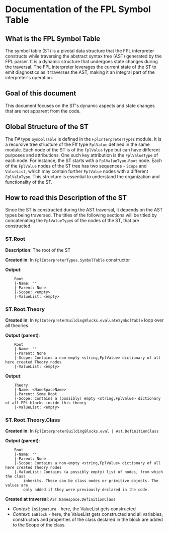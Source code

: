 ﻿# Documentation of the FPL Symbol Table
## What is the FPL Symbol Table
The symbol table (ST) is a pivotal data structure that the FPL interpreter constructs while traversing the abstract syntax tree (AST) generated by the FPL parser. It is a dynamic structure that undergoes state changes during the traversal. The FPL interpreter leverages the current state of the ST to emit diagnostics as it traverses the AST, making it an integral part of the interpreter's operation.

## Goal of this document
This document focuses on the ST's dynamic aspects and state changes that are not apparent from the code.

## Global Structure of the ST 
The F# type `SymbolTable` is defined in the `FplInterpreterTypes` module. It is a recursive tree structure of the F# type `FplValue` defined in the same module. Each node of the ST is of the `FplValue` type but can have different purposes and attributions. One such key attribution is the `FplValueType` of each node. For instance, the ST starts with a `FplValueType.Root` node. Each of the `FplValue` nodes of the ST tree has two sequences - `Scope` and `ValueList`, which may contain further `FplValue` nodes with a different `FplValuType`. This structure is essential to understand the organization and functionality of the ST.

## How to read this Description of the ST
Since the ST is constructed during the AST traversal, it depends on the AST types being traversed. The titles of the following sections will be titled by concatenating the `FplValueType`s of the nodes of the ST, that are constructed 

### ST.Root
**Description**: The root of the ST

**Created in**: In `FplInterpreterTypes.SymbolTable` constructor

**Output**: 
```
	Root
	|-Name: ""
	|-Parent: None
	|-Scope: <empty>
	|-ValueList: <empty>
```

### ST.Root.Theory
**Created in**: In `FplInterpreterBuildingBlocks.evaluateSymbolTable` loop over all theories 

**Output (parent)**: 
```
	Root
	|-Name: ""
	|-Parent: None
	|-Scope: Contains a non-empty <string,FplValue> dictionary of all here created Theory nodes
	|-ValueList: <empty>
```

**Output**: 
```
	Theory
	|-Name: <NameSpaceName>
	|-Parent: Some Root
	|-Scope: Contains a (possibly) empty <string,FplValue> dictionary of all FPL blocks inside this theory
	|-ValueList: <empty>
```

### ST.Root.Theory.Class
**Created in**: In `FplInterpreterBuildingBlocks.eval | Ast.DefinitionClass`

**Output (parent)**: 
```
	Root
	|-Name: ""
	|-Parent: None
	|-Scope: Contains a non-empty <string,FplValue> dictionary of all here created Theory nodes
	|-ValueList: Contains (a possibly empty) list of nodes, from which the class
		inherits. These can be class nodes or primitive objects. The values are
		only added if they were previously declared in the code.
```

**Created at traversal**: `AST.Namespace.DefinitionClass`

* *Context*: `InSignature` - here, the ValueList gets constructed 
* *Context*: `InBlock` - here, the ValueList gets constructed and all variables, constructors and properties of the class declared in the block are added to the Scope of the class.


